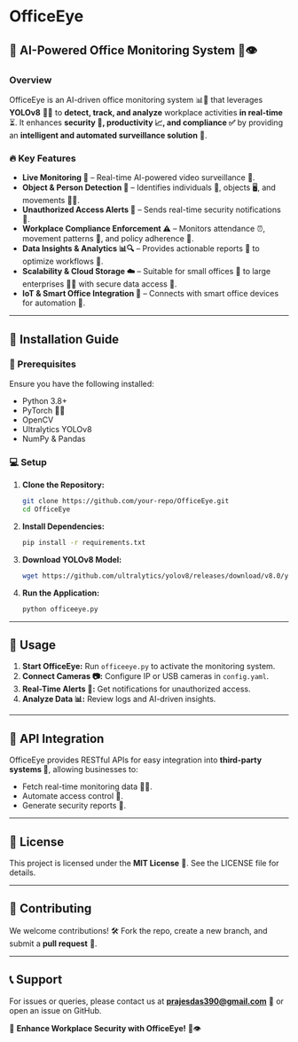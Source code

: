 # OfficeEye

## 🚀 AI-Powered Office Monitoring System 🏢👁️

### Overview
OfficeEye is an AI-driven office monitoring system 📊🚀 that leverages **YOLOv8** 🧠🎯 to **detect, track, and analyze** workplace activities **in real-time** ⏳. It enhances **security 🔐, productivity 📈, and compliance ✅** by providing an **intelligent and automated surveillance solution** 🤖.

### 🔥 Key Features
- **Live Monitoring 📡** – Real-time AI-powered video surveillance 🎥.
- **Object & Person Detection 🎯** – Identifies individuals 👥, objects 🖥️, and movements 🚶‍♂️.
- **Unauthorized Access Alerts 🚨** – Sends real-time security notifications 📩.
- **Workplace Compliance Enforcement ⚠️** – Monitors attendance ⏰, movement patterns 📍, and policy adherence 📜.
- **Data Insights & Analytics 📊🔍** – Provides actionable reports 📑 to optimize workflows 🔄.
- **Scalability & Cloud Storage ☁️** – Suitable for small offices 🏪 to large enterprises 🏢🏢 with secure data access 🔑.
- **IoT & Smart Office Integration 📡** – Connects with smart office devices for automation 🤖.

---

## 📌 Installation Guide
### 🔧 Prerequisites
Ensure you have the following installed:
- Python 3.8+
- PyTorch 🐍🔥
- OpenCV
- Ultralytics YOLOv8
- NumPy & Pandas

### 💻 Setup
1. **Clone the Repository:**
   ```bash
   git clone https://github.com/your-repo/OfficeEye.git
   cd OfficeEye
   ```
2. **Install Dependencies:**
   ```bash
   pip install -r requirements.txt
   ```
3. **Download YOLOv8 Model:**
   ```bash
   wget https://github.com/ultralytics/yolov8/releases/download/v8.0/yolov8n.pt
   ```
4. **Run the Application:**
   ```bash
   python officeeye.py
   ```

---

## 🎯 Usage
1. **Start OfficeEye:** Run `officeeye.py` to activate the monitoring system.
2. **Connect Cameras 📷:** Configure IP or USB cameras in `config.yaml`.
3. **Real-Time Alerts 🚨:** Get notifications for unauthorized access.
4. **Analyze Data 📊:** Review logs and AI-driven insights.

---

## 📡 API Integration
OfficeEye provides RESTful APIs for easy integration into **third-party systems 📡**, allowing businesses to:
- Fetch real-time monitoring data 🕵️‍♂️.
- Automate access control 🚪.
- Generate security reports 📑.

---

## 📜 License
This project is licensed under the **MIT License** 📝. See the LICENSE file for details.

---

## 🤝 Contributing
We welcome contributions! 🛠️ Fork the repo, create a new branch, and submit a **pull request** 🚀.

---

## 📞 Support
For issues or queries, please contact us at **prajesdas390@gmail.com** 📧 or open an issue on GitHub.

🚀 **Enhance Workplace Security with OfficeEye!** 🏢👁️

